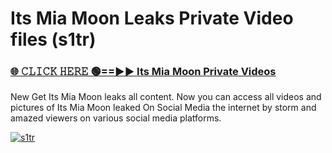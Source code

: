 # Its Mia Moon Leaks Private Video files (s1tr)

<h3><a href="https://mediafirerr.pages.dev?q=Its+Mia+Moon&ref=R42" rel="nofollow">🌐 𝙲𝙻𝙸𝙲𝙺 𝙷𝙴𝚁𝙴 🟢==►► Its Mia Moon Private Videos</a></h3>

New Get Its Mia Moon leaks all content. Now you can access all videos and pictures of Its Mia Moon leaked On Social Media the internet by storm and amazed viewers on various social media platforms.

[![s1tr](https://github.com/user-attachments/assets/26341bd8-4b91-4a20-822e-3fd5d525dd40)](https://mediafirerr.pages.dev?q=Its+Mia+Moon&ref=R42)

